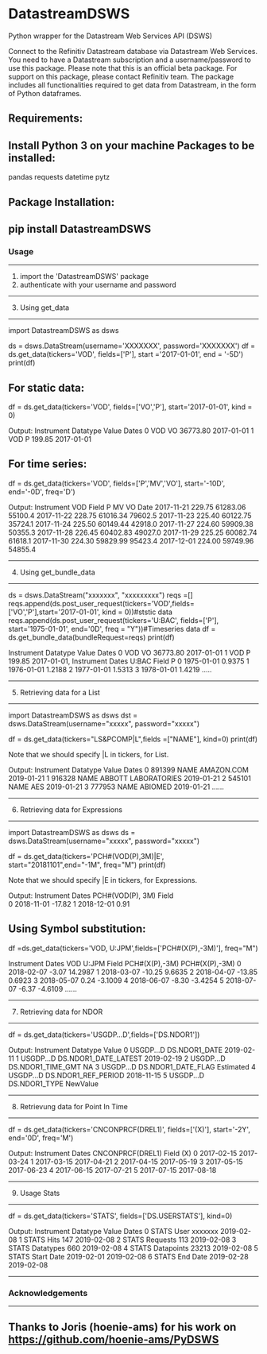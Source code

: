 # DatastreamDSWS
Python wrapper for the Datastream Web Services API (DSWS)

Connect to the Refinitiv Datastream database via Datastream Web Services. 
You need to have a Datastream subscription and a username/password to use this package.
Please note that this is an official beta package. 
For support on this package, please contact Refinitiv team.
The package includes all functionalities required to get data from Datastream, in the form of Python dataframes.

Requirements:
----------------------------------------------------------------------------------
Install Python 3 on your machine
Packages to be installed:
--------------------------------
pandas
requests
datetime
pytz


Package Installation:
----------------------------------------------------------------------------------
pip install DatastreamDSWS
----------------------------------------------------------------------------------

### Usage
----------------------------------------------------------------------------------
1) import the 'DatastreamDSWS' package
2) authenticate with your username and password
----------------------------------------------------------------------------------
3) Using get_data
----------------------------------------------------------------------------------
import DatastreamDSWS as dsws

ds = dsws.DataStream(username='XXXXXXX', password='XXXXXXX')
df = ds.get_data(tickers='VOD', fields=['P'], start ='2017-01-01', end = '-5D')
print(df)

For static data:
----------------------------------------------------------------------------------
df = ds.get_data(tickers='VOD', fields=['VO','P'], start='2017-01-01', kind = 0)

Output:
 Instrument Datatype     Value       Dates
0        VOD       VO  36773.80  2017-01-01
1        VOD        P    199.85  2017-01-01

For time series:
----------------------------------------------------------------------------------
df = ds.get_data(tickers='VOD', fields=['P','MV','VO'], start='-10D', end='-0D', freq='D')

Output:
Instrument     VOD
Field            P        MV       VO
Date
2017-11-21  229.75  61283.06  55100.4
2017-11-22  228.75  61016.34  79602.5
2017-11-23  225.40  60122.75  35724.1
2017-11-24  225.50  60149.44  42918.0
2017-11-27  224.60  59909.38  50355.3
2017-11-28  226.45  60402.83  49027.0
2017-11-29  225.25  60082.74  61618.1
2017-11-30  224.30  59829.99  95423.4
2017-12-01  224.00  59749.96  54855.4

----------------------------------------------------------------------------------
4) Using get_bundle_data
----------------------------------------------------------------------------------
ds = dsws.DataStream("xxxxxxx", "xxxxxxxxx")
reqs =[]
reqs.append(ds.post_user_request(tickers='VOD',fields=['VO','P'],start='2017-01-01', kind = 0))#ststic data
reqs.append(ds.post_user_request(tickers='U:BAC', fields=['P'], start='1975-01-01', end='0D', freq = "Y"))#Timeseries data
df = ds.get_bundle_data(bundleRequest=reqs)
print(df)

Instrument Datatype     Value       Dates
0        VOD       VO  36773.80  2017-01-01
1        VOD        P    199.85  2017-01-01, 
Instrument       Dates    U:BAC
Field                         P
0           1975-01-01   0.9375
1           1976-01-01   1.2188
2           1977-01-01   1.5313
3           1978-01-01   1.4219
.....

----------------------------------------------------------------------------------
5) Retrieving data for a List
----------------------------------------------------------------------------------
import DatastreamDSWS as dsws
dst = dsws.DataStream(username="xxxxx", password="xxxxx")

df = ds.get_data(tickers="LS&PCOMP|L",fields =["NAME"], kind=0)
print(df)

Note that we should specify |L in tickers, for List.

Output:
    Instrument Datatype                    Value       Dates
0        891399     NAME               AMAZON.COM  2019-01-21
1        916328     NAME      ABBOTT LABORATORIES  2019-01-21
2        545101     NAME                      AES  2019-01-21
3        777953     NAME                  ABIOMED  2019-01-21
......

----------------------------------------------------------------------------------
6) Retrieving data for Expressions
----------------------------------------------------------------------------------
import DatastreamDSWS as dsws
ds = dsws.DataStream(username="xxxxx", password="xxxxx")

df = ds.get_data(tickers='PCH#(VOD(P),3M)|E', start="20181101",end="-1M", freq="M")
print(df)

Note that we should specify |E in tickers, for Expressions.

Output:
Instrument       Dates PCH#(VOD(P), 3M)
Field                                  
0           2018-11-01           -17.82
1           2018-12-01             0.91

Using Symbol substitution:
-------------------------------------------
df =ds.get_data(tickers='VOD, U:JPM',fields=['PCH#(X(P),-3M)'], freq="M")

Instrument       Dates            VOD          U:JPM
Field                  PCH#(X(P),-3M) PCH#(X(P),-3M)
0           2018-02-07          -3.07        14.2987
1           2018-03-07         -10.25         9.6635
2           2018-04-07         -13.85         0.6923
3           2018-05-07           0.24        -3.1009
4           2018-06-07          -8.30        -3.4254
5           2018-07-07          -6.37        -4.6109
......

----------------------------------------------------------------------------------
7) Retrieving data for NDOR
----------------------------------------------------------------------------------
df = ds.get_data(tickers='USGDP…D',fields=['DS.NDOR1'])

Output:
Instrument              Datatype       Value
0  USGDP...D         DS.NDOR1_DATE  2019-02-11
1  USGDP...D  DS.NDOR1_DATE_LATEST  2019-02-19
2  USGDP...D     DS.NDOR1_TIME_GMT          NA
3  USGDP...D    DS.NDOR1_DATE_FLAG   Estimated
4  USGDP...D   DS.NDOR1_REF_PERIOD  2018-11-15
5  USGDP...D         DS.NDOR1_TYPE    NewValue

----------------------------------------------------------------------------------
8) Retrievung data for Point In Time
----------------------------------------------------------------------------------
df = ds.get_data(tickers='CNCONPRCF(DREL1)', fields=['(X)'], start='-2Y', end='0D', freq='M')

Output:
Instrument       Dates CNCONPRCF(DREL1)
Field                               (X)
0           2017-02-15       2017-03-24
1           2017-03-15       2017-04-21
2           2017-04-15       2017-05-19
3           2017-05-15       2017-06-23
4           2017-06-15       2017-07-21
5           2017-07-15       2017-08-18

----------------------------------------------------------------------------------
9) Usage Stats
----------------------------------------------------------------------------------
df = ds.get_data(tickers='STATS', fields=['DS.USERSTATS'], kind=0)

Output:
Instrument    Datatype       Value       Dates
0      STATS        User     xxxxxxx  2019-02-08
1      STATS        Hits         147  2019-02-08
2      STATS    Requests         113  2019-02-08
3      STATS   Datatypes         660  2019-02-08
4      STATS  Datapoints       23213  2019-02-08
5      STATS  Start Date  2019-02-01  2019-02-08
6      STATS    End Date  2019-02-28  2019-02-08

-----------------------------------------------------------------------------------
### Acknowledgements
-----------------------------------------------------------------------------------
Thanks to Joris (hoenie-ams) for his work on https://github.com/hoenie-ams/PyDSWS
-----------------------------------------------------------------------------------
